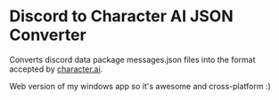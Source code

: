 # Discord to Character AI JSON Converter

Converts discord data package messages.json files into the format accepted by [character.ai](https://character.ai).

Web version of my windows app so it's awesome and cross-platform :)
